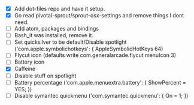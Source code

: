 - [x] Add dot-files repo and have it setup.
- [x] Go read pivotal-sprout/sprout-osx-settings and remove things I dont need.
- [ ] Add atom, packages and bindings
- [ ] Bash_it was installed, remove it.
- [ ] Set quicksilver to be default/Disable spotlight ('com.apple.symbolichotkeys': {
    AppleSymbolicHotKeys 64)
- [ ] Flycut icon (defaults write com.generalarcade.flycut menuIcon 3)
- [ ] Battery icon
- [x] Caffeine
- [ ] Disable stuff on spotlight
- [ ] Battery percentage ('com.apple.menuextra.battery': { ShowPercent = YES; })
- [ ] Disable symantec quickmenu ('com.symantec.quickmenu': { On = 1; })
